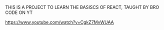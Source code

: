 THIS IS A PROJECT TO LEARN THE BASISCS OF REACT, TAUGHT BY BRO CODE ON YT

https://www.youtube.com/watch?v=CgkZ7MvWUAA
